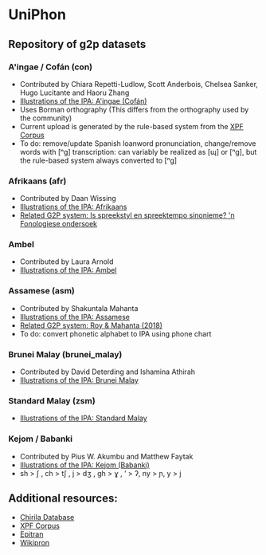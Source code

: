 # UniPhon
## Repository of g2p datasets

### A'ingae / Cofán (con)
- Contributed by Chiara Repetti-Ludlow, Scott Anderbois, Chelsea Sanker, Hugo Lucitante and Haoru Zhang
- [Illustrations of the IPA: A'ingae (Cofán)](https://www.cambridge.org/core/journals/journal-of-the-international-phonetic-association/article/abs/aingae-cofan/FF9C79364367200949AC46DC36383D00)
- Uses Borman orthography (This differs from the orthography used by the community)
- Current upload is generated by the rule-based system from the [XPF Corpus](https://cohenpr-xpf.github.io/XPF/About.html)
- To do: remove/update Spanish loanword pronunciation, change/remove words with [ⁿg] transcription: <g> can variably be realized as [ɰ] or [ⁿg], but the rule-based system always converted <g> to [ⁿg] 
  
### Afrikaans (afr)
- Contributed by Daan Wissing
- [Illustrations of the IPA: Afrikaans](https://www.cambridge.org/core/journals/journal-of-the-international-phonetic-association/article/afrikaans/2A6D5AC1AE493D1CCE3C1EFF6E0FEE77)
- [Related G2P system: Is spreekstyl en spreektempo sinonieme? 'n Fonologiese ondersoek](https://www.researchgate.net/journal/Southern-African-Linguistics-and-Applied-Language-Studies-1727-9461)

### Ambel
- Contributed by Laura Arnold
- [Illustrations of the IPA: Ambel](https://www.cambridge.org/core/journals/journal-of-the-international-phonetic-association/article/abs/ambel/D9E2B1D9B3479E646D53D60112712FFD)

### Assamese (asm)
- Contributed by Shakuntala Mahanta
- [Illustrations of the IPA: Assamese](https://www.cambridge.org/core/journals/journal-of-the-international-phonetic-association/article/assamese/FD4090937A7BC4318FCF1117E82313E4)
- [Related G2P system: Roy & Mahanta (2018)](https://www.isca-speech.org/archive/interspeech_2018/roy18_interspeech.html)
- To do: convert phonetic alphabet to IPA using phone chart

### Brunei Malay (brunei_malay)
- Contributed by David Deterding and Ishamina Athirah
- [Illustrations of the IPA: Brunei Malay](https://www.cambridge.org/core/journals/journal-of-the-international-phonetic-association/article/brunei-malay/37436246DB8F85B1EAA498E5389A3D49)

### Standard Malay (zsm)
- [Illustrations of the IPA: Standard Malay](https://www.cambridge.org/core/journals/journal-of-the-international-phonetic-association/article/standard-malay-brunei/F08DBC925B1AC32E65E6291C487F845A)
  
### Kejom / Babanki 
- Contributed by Pius W. Akumbu and Matthew Faytak
- [Illustrations of the IPA: Kejom (Babanki)](https://www.cambridge.org/core/journals/journal-of-the-international-phonetic-association/article/kejom-babanki/3578EBCCFA2818E4FCF4455E834DBEC3)
- sh > ʃ , ch > tʃ , j > dʒ , gh > ɣ ,  ’ > ʔ, ny > ɲ, y > j 
  
## Additional resources:
- [Chirila Database](http://chirila.yale.edu/languages)
- [XPF Corpus](https://cohenpr-xpf.github.io/XPF/)
- [Epitran](https://github.com/dmort27/epitran)
- [Wikipron](https://github.com/CUNY-CL/wikipron)
